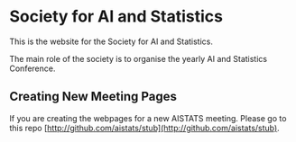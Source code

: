 # Society for AI and Statistics

This is the website for the Society for AI and Statistics. 

The main role of the society is to organise the yearly AI and Statistics Conference.

## Creating New Meeting Pages

If you are creating the webpages for a new AISTATS meeting. Please go to this repo [http://github.com/aistats/stub](http://github.com/aistats/stub).
